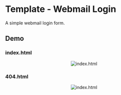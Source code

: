 # Template - Webmail Login
A simple webmail login form.

## Demo

### index.html
<p align="center">
  <img src="https://github.com/aaronfagan/template-webmail-login/blob/master/.demo/index.png?raw=true" alt="index.html"/>
</p>

### 404.html
<p align="center">
  <img src="https://github.com/aaronfagan/template-webmail-login/blob/master/.demo/404.png?raw=true" alt="index.html"/>
</p>
